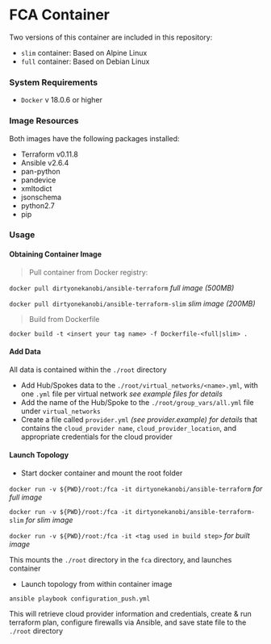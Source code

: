 # FCA Container

Two versions of this container are included in this repository:

- `slim` container: Based on Alpine Linux
- `full` container: Based on Debian Linux

### System Requirements

- `Docker` v 18.0.6 or higher

### Image Resources

Both images have the following packages installed:

- Terraform v0.11.8
- Ansible v2.6.4
- pan-python
- pandevice
- xmltodict
- jsonschema
- python2.7
- pip

### Usage

#### Obtaining Container Image

> Pull container from Docker registry:

`docker pull dirtyonekanobi/ansible-terraform` _full image (500MB)_

`docker pull dirtyonekanobi/ansible-terraform-slim` _slim image (200MB)_

> Build from Dockerfile

`docker build -t <insert your tag name> -f Dockerfile-<full|slim> .`


#### Add Data

All data is contained within the `./root` directory

- Add Hub/Spokes data to the `./root/virtual_networks/<name>.yml`, with one `.yml` file per virtual network _see example files for details_
- Add the name of the Hub/Spoke to the `./root/group_vars/all.yml` file under `virtual_networks`
- Create a file called `provider.yml` _(see provider.example) for details_ that contains the `cloud_provider name`, `cloud_provider_location`, and appropriate credentials for the cloud provider

#### Launch Topology

- Start docker container and mount the root folder

`docker run -v ${PWD}/root:/fca -it dirtyonekanobi/ansible-terraform` _for full image_

`docker run -v ${PWD}/root:/fca -it dirtyonekanobi/ansible-terraform-slim` _for slim image_

`docker run -v ${PWD}/root:/fca -it <tag used in build step>` _for built image_

This mounts the `./root` directory in the `fca` directory, and launches container

- Launch topology from within container image

`ansible playbook configuration_push.yml`

This will retrieve cloud provider information and credentials, create & run terraform plan, configure firewalls via Ansible, and save state file to the `./root` directory


